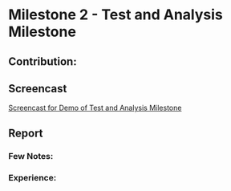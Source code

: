 # Milestone 2 - Test and Analysis Milestone

## Contribution:


## Screencast
[Screencast for Demo of  Test and Analysis Milestone]()

## Report

### Few Notes:

 ### Experience:
